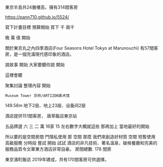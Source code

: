東京半島共24層樓高，擁有314間客房

https://pann710.github.io/5524/

寫下計畫目標
預算開始
買下
千
兩千

晚
萬 
億
開始


關於東京丸之內四季酒店(Four Seasons Hotel Tokyo at Marunouchi)
有57間客房，是一個充滿現代感印象的酒店。

說故事 開始
大家要聽你說
開始

這裡會聽

聚集討論 
整理內容
開始


	Museum Tower 京桥/ARTIZON美术馆
 149.56m
 地下2层、地上23层、设备间2层


 酒店提供151間客房，
 唐草飯店東京站



 五品牌選
 六 三 二 萬
 16家 15
 左右數字大概就這些
 那再加上 當地最好的開始

 所以要的是空間房間 門隱私使用
 那
 空間
 那麼
 我們來創造好材質
 空間
 短暫使用
 高級服務
 分時段
 嘗試
 開始
 試試
 酒店的非凡技術、著名溫泉，破格餐廳和完美的服務品質令文華東方酒店非常自豪。 房間總數. 178 間房

 東京濱町飯店
2019年建成，共有170間客房可供選擇。
